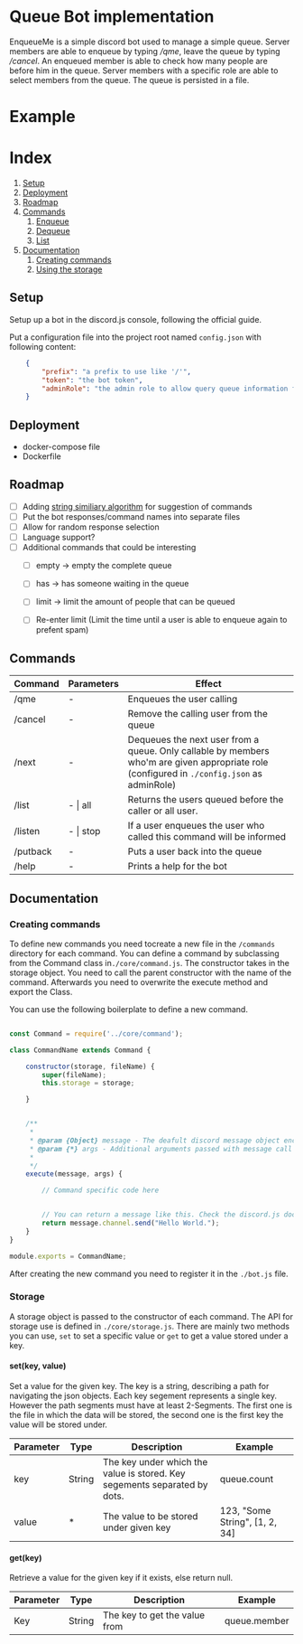 
# Queue Bot implementation
EnqueueMe is a simple discord bot used to manage a simple queue. Server members are able to enqueue by typing */qme*, leave the queue by typing */cancel*. An enqueued member is able to check how many people are before him in the queue. Server members with a specific role are able to select members from the queue. The queue is persisted in a file.


# Example




# Index

1. [Setup](#Setup)
2. [Deployment](#Deployment)
3. [Roadmap](#Roadmap)
4. [Commands](#Commands)
    1. [Enqueue](#Endqueue)
    2. [Dequeue](#Dequeue)
    3. [List](#List)
5. [Documentation](#Documentation)
    1. [Creating commands](#Creating-commands)
    2. [Using the storage](#Storage)



## Setup

Setup up a bot in the discord.js console, following the official guide.


Put a configuration file into the project root named `config.json` with following content:

```json
    {
        "prefix": "a prefix to use like '/'",
        "token": "the bot token",
        "adminRole": "the admin role to allow query queue information from the bot"
    }
```

## Deployment

- docker-compose file
- Dockerfile


## Roadmap

- [ ] Adding [string similiary algorithm](https://itnext.io/string-similarity-the-basic-know-your-algorithms-guide-3de3d7346227) for suggestion of commands 
- [ ] Put the bot responses/command names into separate files
- [ ] Allow for random response selection
- [ ] Language support?
- [ ] Additional commands that could be interesting
    - [ ] empty -> empty the complete queue
    - [ ] has -> has someone waiting in the queue
    - [ ] limit -> limit the amount of people that can be queued
    - [ ] Re-enter limit (Limit the time until a user is able to enqueue again to prefent spam)


## Commands

| Command | Parameters | Effect
| --- |--- | ---
| /qme | - | Enqueues the user calling
| /cancel | - | Remove the calling user from the queue
| /next | - | Dequeues the next user from a queue. Only callable by members who'm are given appropriate role (configured in `./config.json` as adminRole)
| /list | - \| all | Returns the users queued before the caller or all user.
| /listen | - \| stop | If a user enqueues the user who called this command will be informed
| /putback | - | Puts a user back into the queue
| /help | - | Prints a help for the bot




## Documentation


### Creating commands

To define new commands you need tocreate a new file in the `/commands` directory for each command. You can define a command by subclassing from the Command class in`./core/command.js`. The constructor takes in the storage object. You need to call the parent constructor with the name of the command. Afterwards you need to overwrite the execute method and export the Class.

You can use the following boilerplate to define a new command.


```js

const Command = require('../core/command');

class CommandName extends Command {

    constructor(storage, fileName) {
        super(fileName); 
        this.storage = storage;

    }


    /**
     * 
     * @param {Object} message - The deafult discord message object encapsulating the user request
     * @param {*} args - Additional arguments passed with message call as an array.
     * 
     */
    execute(message, args) {

        // Command specific code here


        // You can return a message like this. Check the discord.js documentation for more information
        return message.channel.send("Hello World."); 
    }
}

module.exports = CommandName;
```

After creating the new command you need to register it in the `./bot.js` file. 

### Storage

A storage object is passed to the constructor of each command. The API for storage use is defined in `./core/storage.js`.
There are mainly two methods you can use, `set` to set a specific value or `get` to get a value stored under a key.


#### set(key, value)
Set a value for the given key. The key is a string, describing a path for navigating the json objects. Each key segement represents a single key. However the path segments must have at least 2-Segments. The first one is the file in which the data will be stored, the second one is the first key the value will be stored under.

| Parameter | Type | Description | Example
| --- | --- | --- | ---
| key | String | The key under which the value is stored. Key segements separated by dots. | queue.count
| value | * | The value to be stored under given key | 123, "Some String", [1, 2, 34]


#### get(key)
Retrieve a value for the given key if it exists, else return null.

| Parameter | Type | Description | Example
| --- | --- | --- | ---
| Key  | String | The key to get the value from | queue.member 
